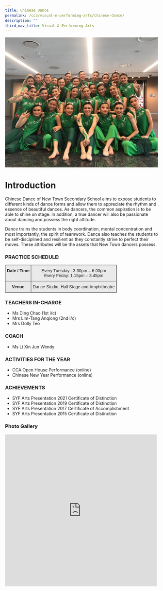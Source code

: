 ```yaml
---
title: Chinese Dance
permalink: /cca/visual-n-performing-arts/chinese-dance/
description: ""
third_nav_title: Visual & Performing Arts
---
```

![](/images/header-1.jpg)
# Introduction

Chinese Dance of New Town Secondary School aims to expose students to different kinds of dance forms and allow them to appreciate the rhythm and essence of beautiful dances. As dancers, the common aspiration is to be able to shine on stage. In addition, a true dancer will also be passionate about dancing and possess the right attitude.

Dance trains the students in body coordination, mental concentration and most importantly, the spirit of teamwork. Dance also teaches the students to be self-disciplined and resilient as they constantly strive to perfect their moves. These attributes will be the assets that New Town dancers possess.

### PRACTICE SCHEDULE:

<style type="text/css">
.tg  {border-collapse:collapse;border-spacing:0;}
.tg td{border-color:black;border-style:solid;border-width:1px;font-family:Arial, sans-serif;font-size:14px;
  overflow:hidden;padding:10px 5px;word-break:normal;}
.tg th{border-color:black;border-style:solid;border-width:1px;font-family:Arial, sans-serif;font-size:14px;
  font-weight:normal;overflow:hidden;padding:10px 5px;word-break:normal;}
.tg .tg-n4qt{background-color:#EAEAEA;color:#222;font-weight:bold;text-align:center;vertical-align:top}
.tg .tg-ii8k{background-color:#EAEAEA;color:#222;text-align:center;vertical-align:top}
</style>
<table class="tg">
<thead>
  <tr>
    <th class="tg-n4qt">Date / Time</th>
    <th class="tg-ii8k">Every Tuesday : 3.30pm – 6.00pm<br>Every Friday: 1.15pm – 3.45pm</th>
  </tr>
</thead>
<tbody>
  <tr>
    <td class="tg-n4qt"> Venue</td>
    <td class="tg-ii8k">Dance Studio, Hall Stage and Amphitheatre</td>
  </tr>
</tbody>
</table>

### TEACHERS IN-CHARGE

*   Ms Ding Chao (1st i/c)
*   Mrs Lim-Tang Anqiong (2nd i/c)
*   Mrs Dolly Teo

### COACH

* Ms Li Xin Jun Wendy 

### ACTIVITIES FOR THE YEAR

* CCA Open House Performance (online)
* Chinese New Year Performance (online)

### ACHIEVEMENTS

* SYF Arts Presentation 2021 Certificate of Distinction
* SYF Arts Presentation 2019 Certificate of Distinction
* SYF Arts Presentation 2017 Certificate of Accomplishment
* SYF Arts Presentation 2015 Certificate of Distinction

### Photo Gallery

<iframe allowfullscreen="true" height="500" width="500" frameborder="0" src="https://docs.google.com/presentation/d/e/2PACX-1vTd4sZyNsteYPqLlZClOLZtp7wpaNWgXUexgrv1S1G1dkjbv-fw1zK39DgJRftCmLXaV-7jHhUPsBhP/embed?start=true&amp;loop=true&amp;delayms=3000"></iframe>